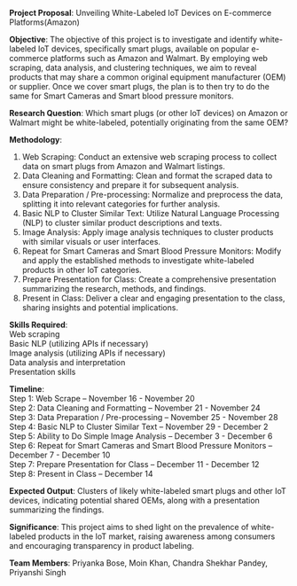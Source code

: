 **Project Proposal**: Unveiling White-Labeled IoT Devices on E-commerce Platforms(Amazon)

**Objective**:
The objective of this project is to investigate and identify white-labeled IoT devices, specifically smart plugs, available on popular e-commerce platforms such as Amazon and Walmart. By employing web scraping, data analysis, and clustering techniques, we aim to reveal products that may share a common original equipment manufacturer (OEM) or supplier. Once we cover smart plugs, the plan is to then try to do the same for Smart Cameras and Smart blood pressure monitors.

**Research Question**:
Which smart plugs (or other IoT devices) on Amazon or Walmart might be white-labeled, potentially originating from the same OEM?

**Methodology**:  
1. Web Scraping: Conduct an extensive web scraping process to collect data on smart plugs from Amazon and Walmart listings.  
2. Data Cleaning and Formatting: Clean and format the scraped data to ensure consistency and prepare it for subsequent analysis.  
3. Data Preparation / Pre-processing: Normalize and preprocess the data, splitting it into relevant categories for further analysis.  
4. Basic NLP to Cluster Similar Text: Utilize Natural Language Processing (NLP) to cluster similar product descriptions and texts.  
5. Image Analysis: Apply image analysis techniques to cluster products with similar visuals or user interfaces.  
6. Repeat for Smart Cameras and Smart Blood Pressure Monitors: Modify and apply the established methods to investigate white-labeled products in other IoT categories.  
7. Prepare Presentation for Class: Create a comprehensive presentation summarizing the research, methods, and findings.  
8. Present in Class: Deliver a clear and engaging presentation to the class, sharing insights and potential implications.  

**Skills Required**:  
Web scraping  
Basic NLP (utilizing APIs if necessary)  
Image analysis (utilizing APIs if necessary)  
Data analysis and interpretation  
Presentation skills  

**Timeline**:  
Step 1: Web Scrape – November 16 - November 20  
Step 2: Data Cleaning and Formatting – November 21 - November 24  
Step 3: Data Preparation / Pre-processing – November 25 - November 28  
Step 4: Basic NLP to Cluster Similar Text – November 29 - December 2  
Step 5: Ability to Do Simple Image Analysis – December 3 - December 6  
Step 6: Repeat for Smart Cameras and Smart Blood Pressure Monitors – December 7 - December 10  
Step 7: Prepare Presentation for Class – December 11 - December 12  
Step 8: Present in Class – December 14  

**Expected Output**:
Clusters of likely white-labeled smart plugs and other IoT devices, indicating potential shared OEMs, along with a presentation summarizing the findings.

**Significance**:
This project aims to shed light on the prevalence of white-labeled products in the IoT market, raising awareness among consumers and encouraging transparency in product labeling.

**Team Members**: Priyanka Bose, Moin Khan, Chandra Shekhar Pandey, Priyanshi Singh
